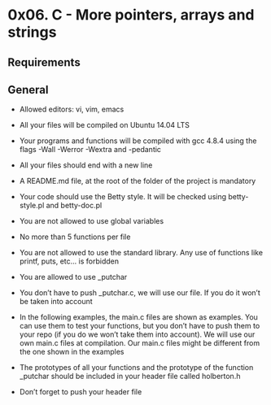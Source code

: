# **0x06. C - More pointers, arrays and strings**
## Requirements
## General
*    Allowed editors: vi, vim, emacs

*    All your files will be compiled on Ubuntu 14.04 LTS

*    Your programs and functions will be compiled with gcc 4.8.4 using the flags -Wall -Werror -Wextra and -pedantic

*    All your files should end with a new line

*    A README.md file, at the root of the folder of the project is mandatory

*    Your code should use the Betty style. It will be checked using betty-style.pl and betty-doc.pl

*    You are not allowed to use global variables

*    No more than 5 functions per file

*    You are not allowed to use the standard library. Any use of functions like printf, puts, etc… is forbidden

*    You are allowed to use _putchar

*    You don’t have to push _putchar.c, we will use our file. If you do it won’t be taken into account

*    In the following examples, the main.c files are shown as examples. You can use them to test your functions, but you don’t have to push them to your repo (if you do we won’t take them into account). We will use our own main.c files at compilation. Our main.c files might be different from the one shown in the examples

*    The prototypes of all your functions and the prototype of the function _putchar should be included in your header file called holberton.h

*    Don’t forget to push your header file
